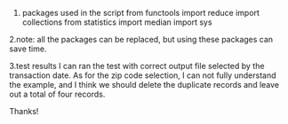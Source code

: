 1. packages used in the script
from functools import reduce
import collections
from statistics import median
import sys

2.note:
all the packages can be replaced, but using these packages can save time.

3.test results
I can ran the test with correct output file selected by the transaction date.
As for the zip code selection, I can not fully understand the example, and I think we should delete the duplicate records 
and leave out a total of four records.

Thanks!  
